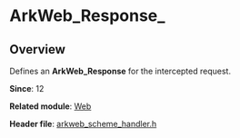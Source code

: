 # ArkWeb_Response_

## Overview

Defines an **ArkWeb_Response** for the intercepted request.

**Since**: 12

**Related module**: [Web](capi-web.md)

**Header file**: [arkweb_scheme_handler.h](capi-arkweb-scheme-handler-h.md)
